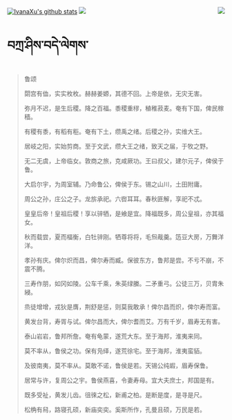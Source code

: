 [![IvanaXu's github stats](https://github-readme-stats.vercel.app/api?username=IvanaXu&show_icons=true&theme=vue-dark)](https://github.com/anuraghazra/github-readme-stats)
<img align="right" src="https://github-readme-stats.vercel.app/api/top-langs/?username=IvanaXu&langs_count=7&theme=graywhite" />
<img src="https://github-readme-stats.vercel.app/api/wakatime?username=IvanaXu&layout=compact&langs_count=6&theme=vue-dark&&custom_title=Programming Times(Jul 29 2021-)" />
# བཀྲ་ཤིས་བདེ་ལེགས་
> 鲁颂
> 
> 閟宫有侐，实实枚枚。赫赫姜嫄，其德不回。上帝是依，无灾无害。
> 
> 弥月不迟，是生后稷。降之百福。黍稷重穋，稙稚菽麦。奄有下国，俾民稼穑。
> 
> 有稷有黍，有稻有秬。奄有下土，缵禹之绪。后稷之孙，实维大王。
> 
> 居岐之阳，实始剪商。至于文武，缵大王之绪，致天之届，于牧之野。
> 
> 无二无虞，上帝临女。敦商之旅，克咸厥功。王曰叔父，建尔元子，俾侯于鲁。
> 
> 大启尔宇，为周室辅。乃命鲁公，俾侯于东。锡之山川，土田附庸。
> 
> 周公之孙，庄公之子。龙旂承祀。六辔耳耳。春秋匪解，享祀不忒。
> 
> 皇皇后帝！皇祖后稷！享以骍牺，是飨是宜。降福既多，周公皇祖，亦其福女。
> 
> 秋而载尝，夏而楅衡，白牡骍刚。牺尊将将，毛炰胾羹。笾豆大房，万舞洋洋。
> 
> 孝孙有庆。俾尔炽而昌，俾尔寿而臧。保彼东方，鲁邦是尝。不亏不崩，不震不腾。
> 
> 三寿作朋，如冈如陵。公车千乘，朱英绿縢。二矛重弓。公徒三万，贝胄朱綅。
> 
> 烝徒增增，戎狄是膺，荆舒是惩，则莫我敢承！俾尔昌而炽，俾尔寿而富。
> 
> 黄发台背，寿胥与试。俾尔昌而大，俾尔耆而艾。万有千岁，眉寿无有害。
> 
> 泰山岩岩，鲁邦所詹。奄有龟蒙，遂荒大东。至于海邦，淮夷来同。
> 
> 莫不率从，鲁侯之功。保有凫绎，遂荒徐宅。至于海邦，淮夷蛮貊。
> 
> 及彼南夷，莫不率从。莫敢不诺，鲁侯是若。天锡公纯嘏，眉寿保鲁。
> 
> 居常与许，复周公之宇。鲁侯燕喜，令妻寿母。宜大夫庶士，邦国是有。
> 
> 既多受祉，黄发儿齿。徂徠之松，新甫之柏。是断是度，是寻是尺。
> 
> 松桷有舄，路寝孔硕，新庙奕奕。奚斯所作，孔曼且硕，万民是若。
>